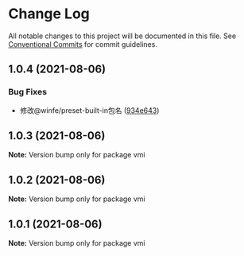 # Change Log

All notable changes to this project will be documented in this file.
See [Conventional Commits](https://conventionalcommits.org) for commit guidelines.

## 1.0.4 (2021-08-06)


### Bug Fixes

* 修改@winfe/preset-built-in包名 ([934e643](https://github.com/umijs/umi/commit/934e643612452f198fa4d78ef2929250ac93ae5e))





## 1.0.3 (2021-08-06)

**Note:** Version bump only for package vmi





## 1.0.2 (2021-08-06)

**Note:** Version bump only for package vmi





## 1.0.1 (2021-08-06)

**Note:** Version bump only for package vmi
